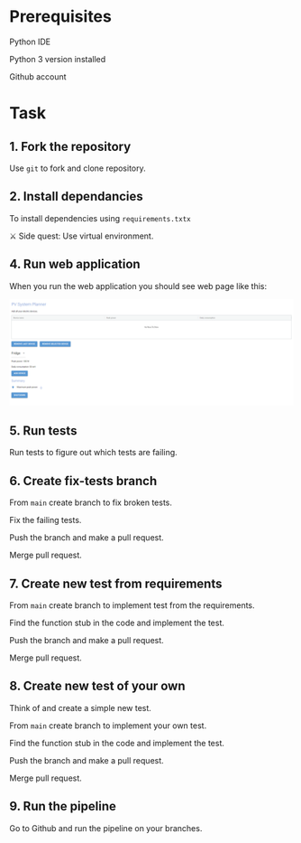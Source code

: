 # Prerequisites
Python IDE

Python 3 version installed

Github account

# Task

## 1. Fork the repository

Use `git` to fork and clone repository.

## 2. Install dependancies

To install dependencies using `requirements.txtx`

⚔️ Side quest: Use virtual environment.

## 4. Run web application
When you run the web application you should see web page like this:

![web app](readme_assets/image.png)

## 5. Run tests
Run tests to figure out which tests are failing.

## 6. Create fix-tests branch
From `main` create branch to fix broken tests.

Fix the failing tests.

Push the branch and make a pull request.

Merge pull request.

## 7. Create new test from requirements
From `main` create branch to implement test from the requirements.

Find the function stub in the code and implement the test.

Push the branch and make a pull request.

Merge pull request. 

## 8. Create new test of your own
Think of and create a simple new test.

From `main` create branch to implement your own test.

Find the function stub in the code and implement the test.

Push the branch and make a pull request.

Merge pull request.

## 9. Run the pipeline
Go to Github and run the pipeline on your branches.
